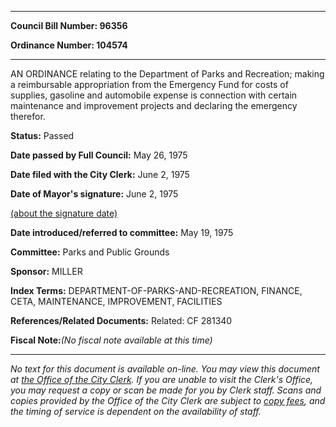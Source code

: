 

********

**Council Bill Number: 96356**
   
**Ordinance Number: 104574**
********

 AN ORDINANCE relating to the Department of Parks and Recreation; making a reimbursable appropriation from the Emergency Fund for costs of supplies, gasoline and automobile expense is connection with certain maintenance and improvement projects and declaring the emergency therefor.

**Status:** Passed
   
**Date passed by Full Council:** May 26, 1975
   
**Date filed with the City Clerk:** June 2, 1975
   
**Date of Mayor's signature:** June 2, 1975
   
[(about the signature date)](/~public/approvaldate.htm)
   
   
   
**Date introduced/referred to committee:** May 19, 1975
   
**Committee:** Parks and Public Grounds
   
**Sponsor:** MILLER
   
   
**Index Terms:** DEPARTMENT-OF-PARKS-AND-RECREATION, FINANCE, CETA, MAINTENANCE, IMPROVEMENT, FACILITIES

**References/Related Documents:** Related: CF 281340

**Fiscal Note:**_(No fiscal note available at this time)_
********

_No text for this document is available on-line. You may view this document at [the Office of the City Clerk](http://www.seattle.gov/leg/clerk/contactUs.htm). If you are unable to visit the Clerk's Office, you may request a copy or scan be made for you by Clerk staff. Scans and copies provided by the Office of the City Clerk are subject to [copy fees](http://clerk.seattle.gov/~public/clerkfees.htm), and the timing of service is dependent on the availability of staff._

